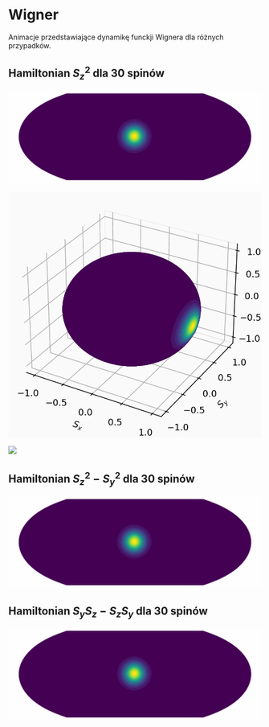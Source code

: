 # Wigner

Animacje przedstawiające dynamikę funckji Wignera dla różnych przypadków.

## Hamiltonian $S_z^2$ dla 30 spinów

![](https://github.com/JullSiee/Wigner/blob/main/Sz_S_z_N30.gif)

![](https://github.com/JullSiee/Wigner/blob/main/Sz_sz_3d_N30_.gif)

![](https://github.com/JullSiee/Wigner/blob/main/Sz_Sz_2d_N30.gif)

## Hamiltonian $S_z^2 - S_y^2$ dla 30 spinów

![](https://github.com/JullSiee/Wigner/blob/main/Sz_Sz_Sy_Sy_N30.gif)

## Hamiltonian $S_y S_z - S_z S_y$ dla 30 spinów


![](https://github.com/JullSiee/Wigner/blob/main/Sy_Sz_Sz_Sy_N30.gif)
